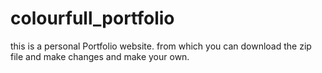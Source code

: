 # colourfull_portfolio
this is  a personal Portfolio website. from which you can download the zip file and make changes and make your own. 
